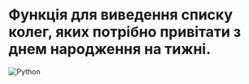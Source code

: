 # Функція для виведення списку колег, яких потрібно привітати з днем народження на тижні.
![Python](https://img.shields.io/badge/python-3670A0?style=for-the-badge&logo=python&logoColor=ffdd54)
